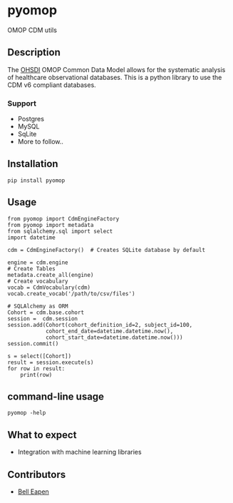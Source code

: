 # pyomop

OMOP CDM utils

## Description

The [OHSDI](https://www.ohdsi.org/) OMOP Common Data Model allows for the systematic analysis of healthcare observational databases. This is a python library to use the CDM v6 compliant databases.

### Support
* Postgres
* MySQL
* SqLite
* More to follow..

## Installation

```
pip install pyomop

```

## Usage

```
from pyomop import CdmEngineFactory
from pyomop import metadata
from sqlalchemy.sql import select
import datetime

cdm = CdmEngineFactory()  # Creates SQLite database by default

engine = cdm.engine
# Create Tables 
metadata.create_all(engine)
# Create vocabulary
vocab = CdmVocabulary(cdm)
vocab.create_vocab('/path/to/csv/files')

# SQLAlchemy as ORM
Cohort = cdm.base.cohort
session =  cdm.session
session.add(Cohort(cohort_definition_id=2, subject_id=100, 
            cohort_end_date=datetime.datetime.now(), 
            cohort_start_date=datetime.datetime.now()))
session.commit()

s = select([Cohort])
result = session.execute(s)
for row in result:
    print(row)

```

## command-line usage

```
pyomop -help
```

## What to expect

* Integration with machine learning libraries

## Contributors

* [Bell Eapen](https://nuchange.ca)